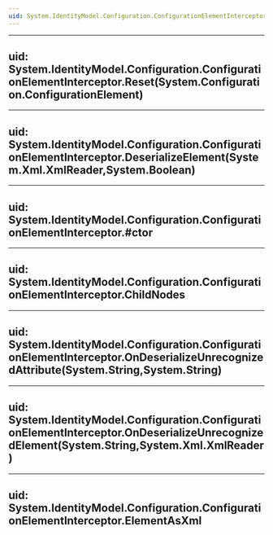 ```yaml
---
uid: System.IdentityModel.Configuration.ConfigurationElementInterceptor
---
```


---
uid: System.IdentityModel.Configuration.ConfigurationElementInterceptor.Reset(System.Configuration.ConfigurationElement)
---

---
uid: System.IdentityModel.Configuration.ConfigurationElementInterceptor.DeserializeElement(System.Xml.XmlReader,System.Boolean)
---

---
uid: System.IdentityModel.Configuration.ConfigurationElementInterceptor.#ctor
---

---
uid: System.IdentityModel.Configuration.ConfigurationElementInterceptor.ChildNodes
---

---
uid: System.IdentityModel.Configuration.ConfigurationElementInterceptor.OnDeserializeUnrecognizedAttribute(System.String,System.String)
---

---
uid: System.IdentityModel.Configuration.ConfigurationElementInterceptor.OnDeserializeUnrecognizedElement(System.String,System.Xml.XmlReader)
---

---
uid: System.IdentityModel.Configuration.ConfigurationElementInterceptor.ElementAsXml
---
